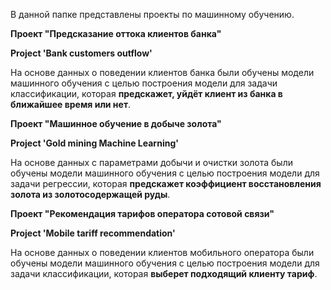 В данной папке представлены проекты по машинному обучению.

**Проект "Предсказание оттока клиентов банка"**

**Project 'Bank customers outflow'**

На основе данных о поведении клиентов банка были обучены модели машинного обучения с целью построения модели для задачи классификации, которая **предскажет, уйдёт клиент из банка в ближайшее время или нет**.

**Проект "Машинное обучение в добыче золота"**

**Project 'Gold mining Machine Learning'**

На основе данных с параметрами добычи и очистки золота были обучены модели машинного обучения с целью построения модели для задачи регрессии, которая **предскажет коэффициент восстановления золота из золотосодержащей руды**.

**Проект "Рекомендация тарифов оператора сотовой связи"**

**Project 'Mobile tariff recommendation'**

На основе данных о поведении клиентов мобильного оператора были обучены модели машинного обучения с целью построения модели для задачи классификации, которая **выберет подходящий клиенту тариф**.
